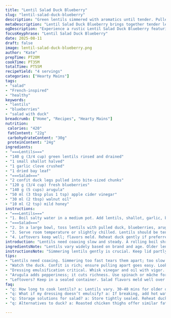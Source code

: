 ```yaml
---
title: "Lentil Salad Duck Blueberry"
slug: "lentil-salad-duck-blueberry"
description: "Green lentils simmered with aromatics until tender. Pulled duck leg meat folded into peppery arugula and fresh blueberries. Tart cider vinegar and canola oil dressing sweetened with honey replaces maple syrup, offering moderate floral notes without overpowering. Shallot swaps in for onion to soften the bite. Walnut oil instead of canola adds subtle earthiness while keeping fat balanced. Gentle simmering cues, visual lentil plumpness guide doneness. Rustic, layered salad combining savory duck richness, acidic berries, and vegetal greens with a hint of sweetness and crisp textures. Gluten, dairy, egg, nut free except optional oil substitute. Balanced protein and fiber. Timing flexible based on lentil softness and personal taste."
metaDescription: "Lentil Salad Duck Blueberry brings together tender lentils, duck, arugula, and blueberries in a balanced, earthy dish with vibrant flavors."
ogDescription: "Experience a rustic Lentil Salad Duck Blueberry featuring savory duck, tart berries, and peppery greens. A unique, hearty dish perfect for any occasion."
focusKeyphrase: "Lentil Salad Duck Blueberry"
date: 2025-08-11
draft: false
image: lentil-salad-duck-blueberry.png
author: "Kate"
prepTime: PT20M
cookTime: PT35M
totalTime: PT55M
recipeYield: "4 servings"
categories: ["Hearty Mains"]
tags:
- "salad"
- "French-inspired"
- "healthy"
keywords:
- "lentils"
- "blueberries"
- "salad with duck"
breadcrumb: ["Home", "Recipes", "Hearty Mains"]
nutrition: 
 calories: "420"
 fatContent: "22g"
 carbohydrateContent: "30g"
 proteinContent: "24g"
ingredients:
- "===Lentils==="
- "140 g (3/4 cup) green lentils rinsed and drained"
- "1 small shallot halved"
- "1 garlic clove crushed"
- "1 dried bay leaf"
- "===Salad==="
- "2 confit duck legs pulled into bite-sized chunks"
- "120 g (3/4 cup) fresh blueberries"
- "140 g (5 cups) arugula"
- "50 ml (3 tbsp plus 1 tsp) apple cider vinegar"
- "30 ml (2 tbsp) walnut oil"
- "10 ml (2 tsp) mild honey"
instructions:
- "===Lentils==="
- "1. Boil salty water in a medium pot. Add lentils, shallot, garlic, bay leaf. Reduce heat to low simmer. Bubbles should barely break surface; vigorous boil tears lentils. Cook 35 minutes or until lentils soft with slight bite. Test by biting one or mashing between fingers. Should hold shape, not mushy. Drain, discard aromatics. Let cool to lukewarm."
- "===Salad==="
- "2. In a large bowl, toss lentils with pulled duck, blueberries, arugula. Whisk vinegar, honey, and walnut oil vigorously to emulsify. Season with salt and black pepper. Dress salad and combine gently, so berries don’t burst. Adjust acidity by adding small vinegar splashes if bland."
- "3. Serve room temperature or slightly chilled. Lentils should be tender but firm, duck warm or cold."
- "4. Leftovers keep well; flavors meld. Reheat duck gently if preferred warm or serve cold for ease."
introduction: "Lentils need coaxing slow and steady. A rolling boil shreds them; too low leaves them chalky. Watch for that faint popping of bubbles breaking skin—that’s your cue. Aromatics like shallot and garlic marry into the broth, infusing subtle sweetness and a hint of pungency without overpowering. Confit duck brings unctuous richness, already tender, so no extra cooking. Tossing with peppery arugula cuts fatty meat, while fresh blueberries pop unexpected bright acidity, balancing heavier flavors. Substituted honey for syrup—a swap for pantry rescue or gentler sweetness with floral notes instead of maple's sharpness. Walnut oil ups the earthiness and complexity. Getting the dressing right is all about whisking until it thickens slightly, coat the ingredients, not drown them. Leftover variations: chicken confit works; dried cherries or pomegranate seeds replace blueberries. Focus on textural contrasts. Timing flexible—if lentils are undercooked, rinse and simmer longer. If dressing doesn’t emulsify, splash hot water then whisk more."
ingredientsNote: "Lentils vary widely based on brand and age. Older lentils take longer, so expect 30–40 minutes simmer. Shallot chosen here for its milder, sweeter hit compared to raw onion; prevents sharp corners in flavor. Bay leaf adds subtle perfume—avoid over-chewing it. Duck confit is rich and already cooked; ensure it’s shredded carefully so no tough bits remain for smooth mouthfeel. Blueberries bring pop and moisture—avoid frozen since they bleed color and lose texture when thawed. For oil, use neutral walnut oil here to complement earthiness. Canola is acceptable if walnut unknown. Honey blends better with vinegar than syrup; syrup can overpower. Salt after dressing; vinaigrette reduces volume slightly after emulsification; taste as you go. Arugula adds signature peppery snap; spinach or mâche could substitute for mellower notes but change profile. Keep greens crisp, wash dry thoroughly. Avoid wet greens diluting dressing. If nut allergies present, swap walnut oil with extra canola or avocado oil. If no duck, roasted chicken thighs can replicate fat content reasonably."
instructionsNote: "Simmering lentils gently is crucial. Keep lid partly on to concentrate but avoid drying bottom. Stir occasionally to prevent sticking, especially as the broth thickens. Test by biting lentils from different parts of pot for evenness. Drain in a fine sieve—too coarse lets lentils slide off. Rinse only if you want to stop cooking, otherwise let cool naturally for flavor absorption. Removing aromatics prevents bitter bites. Salad assembly best done shortly before serving to keep arugula crisp and blueberries whole. Whisk dressing ingredients vigorously until slightly thickened and homogeneous—this helps coat lentils evenly. Salt and pepper added last hits whole salad better; prevent overdressing individual components. Toss gently—overmixing bursts fruit and bruises greens. Best served room temperature to appreciate combined flavors. Plan leftovers in airtight container; salad can sit up to 24 hours refrigerated. Duck fat solidifies, so rewarm gently if needed. Lentils lose some moisture on standing; loosen with a splash of water or more vinegar upon reheating. Don’t skip the acid balance; it brightens and lifts heavier duck flavors."
tips:
- "Lentils need coaxing. Simmering too fast tears them apart; too slow leaves them gritty. Test by biting. Should feel tender yet firm. Aromatics like garlic and shallot fuse flavors, avoid overpowering."
- "Watch the duck. Confit is rich; ensure pulling apart goes easy. Look for consistency, no hard bits. Blueberries? Fresh for best texture and moisture. Frozen can bleed color; avoid them here."
- "Dressing emulsification critical. Whisk vinegar and oil with vigor. Honey helps bind better. Salt after dressing; it hits all flavors evenly. If you want to brighten, add vinegar splash to taste."
- "Arugula adds pepperiness; it cuts richness. Use spinach or mâche for milder notes. Serve salad just before dining, avoids sogginess. An easy reheat for duck if needed, just don’t scorch it."
- "Leftovers? Keep in a sealed container. Salad flavors meld well over time. Plan to let it sit overnight for enhanced richness. If lentils dry out, a splash of water or more vinegar helps."
faq:
- "q: How long to cook lentils? a: Lentils vary. 30-40 mins for older ones. Too quick, they tear; too slow, they become chalky."
- "q: What if my dressing doesn’t emulsify? a: If breaking, add hot water, whisk more. Adjust oils if needed. Should coat everything evenly."
- "q: Storage solutions for salad? a: Store tightly sealed. Reheat duck gently later. Salad can last up to 24 hours in fridge."
- "q: Alternatives to duck? a: Roasted chicken thighs offer similar fat. Swap blueberries for cherries or pomegranate seeds for a twist."

---
```

